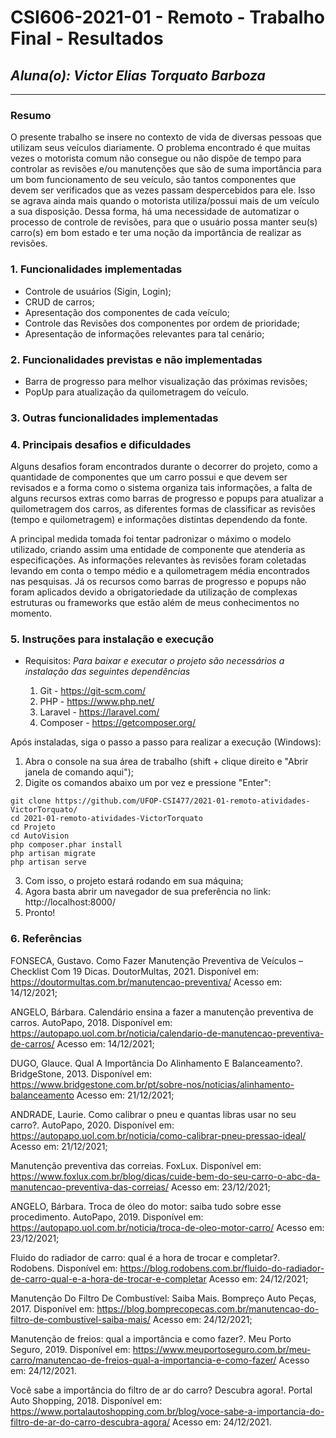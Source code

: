 # **CSI606-2021-01 - Remoto - Trabalho Final - Resultados**
## *Aluna(o): Victor Elias Torquato Barboza*

--------------

<!-- Este documento tem como objetivo apresentar o projeto desenvolvido, considerando o que foi definido na proposta e o produto final. -->

### Resumo

 O presente trabalho se insere no contexto de vida de diversas pessoas que utilizam seus veículos diariamente. O problema encontrado é que muitas vezes o motorista comum não consegue ou não dispõe de tempo para controlar as revisões e/ou manutenções que são de suma importância para um bom funcionamento de seu veículo, são tantos componentes que devem ser verificados que as vezes passam despercebidos para ele. Isso se agrava ainda mais quando o motorista utiliza/possui mais de um veículo a sua disposição. Dessa forma, há uma necessidade de automatizar o processo de controle de revisões, para que o usuário possa manter seu(s) carro(s) em bom estado e ter uma noção da importância de realizar as revisões.

### 1. Funcionalidades implementadas
<!-- Descrever as funcionalidades que eram previstas e foram implementas. -->

  - Controle de usuários (Sigin, Login);
  - CRUD de carros;
  - Apresentação dos componentes de cada veículo;
  - Controle das Revisões dos componentes por ordem de prioridade;
  - Apresentação de informações relevantes para tal cenário;
  
### 2. Funcionalidades previstas e não implementadas
<!-- Descrever as funcionalidades que eram previstas e não foram implementas, apresentando uma breve justificativa do porquê elas não foram incluídas -->
  - Barra de progresso para melhor visualização das próximas revisões;
  - PopUp para atualização da quilometragem do veículo.

### 3. Outras funcionalidades implementadas
<!-- Descrever as funcionalidades implementas além daquelas que foram previstas, caso se aplique.  -->

### 4. Principais desafios e dificuldades
<!-- Descrever os principais desafios encontrados no desenvolvimento do trabalho, quais foram as dificuldades e como elas foram superadas e resolvidas. -->
  Alguns desafios foram encontrados durante o decorrer do projeto, como a quantidade de componentes que um carro possui e que devem ser revisados e a forma como o sistema organiza tais informações, a falta de alguns recursos extras como barras de progresso e popups para atualizar a quilometragem dos carros, as diferentes formas de classificar as revisões (tempo e quilometragem) e informações distintas dependendo da fonte.
  
  A principal medida tomada foi tentar padronizar o máximo o modelo utilizado, criando assim uma entidade de componente que atenderia as especificações. As informações relevantes às revisões foram coletadas levando em conta o tempo médio e a quilometragem média encontrados nas pesquisas. Já os recursos como barras de progresso e popups não foram aplicados devido a obrigatoriedade da utilização de complexas estruturas ou frameworks que estão além de meus conhecimentos no momento.

### 5. Instruções para instalação e execução
<!-- Descrever o que deve ser feito para instalar (ou baixar) a aplicação, o que precisa ser configurando (parâmetros, banco de dados e afins) e como executá-la. -->
  - Requisitos: *Para baixar e executar o projeto são necessários a instalação das seguintes dependências*
 
    1. Git - https://git-scm.com/
    2. PHP - https://www.php.net/
    3. Laravel - https://laravel.com/
    4. Composer - https://getcomposer.org/

  Após instaladas, siga o passo a passo para realizar a execução (Windows):
  
  1. Abra o console na sua área de trabalho (shift + clique direito e "Abrir janela de comando aqui");
  2. Digite os comandos abaixo um por vez e pressione "Enter":
    
    git clone https://github.com/UFOP-CSI477/2021-01-remoto-atividades-VictorTorquato/
    cd 2021-01-remoto-atividades-VictorTorquato
    cd Projeto
    cd AutoVision
    php composer.phar install
    php artisan migrate
    php artisan serve
   
  3. Com isso, o projeto estará rodando em sua máquina;
  4. Agora basta abrir um navegador de sua preferência no link: http://localhost:8000/
  5. Pronto!
  
### 6. Referências
<!-- Referências podem ser incluídas, caso necessário. Utilize o padrão ABNT. -->
  FONSECA, Gustavo. Como Fazer Manutenção Preventiva de Veículos – Checklist Com 19 Dicas. DoutorMultas, 2021. Disponível em: https://doutormultas.com.br/manutencao-preventiva/ Acesso em: 14/12/2021;
  
  ANGELO, Bárbara. Calendário ensina a fazer a manutenção preventiva de carros. AutoPapo, 2018. Disponível em: https://autopapo.uol.com.br/noticia/calendario-de-manutencao-preventiva-de-carros/ Acesso em: 14/12/2021;
  
  DUGO, Glauce. Qual A Importância Do Alinhamento E Balanceamento?. BridgeStone, 2013. Disponível em: https://www.bridgestone.com.br/pt/sobre-nos/noticias/alinhamento-balanceamento Acesso em: 21/12/2021;
  
  ANDRADE, Laurie. Como calibrar o pneu e quantas libras usar no seu carro?. AutoPapo, 2020. Disponível em: https://autopapo.uol.com.br/noticia/como-calibrar-pneu-pressao-ideal/ Acesso em: 21/12/2021;
  
  Manutenção preventiva das correias. FoxLux. Disponível em: https://www.foxlux.com.br/blog/dicas/cuide-bem-do-seu-carro-o-abc-da-manutencao-preventiva-das-correias/ Acesso em: 23/12/2021;
  
  ANGELO, Bárbara. Troca de óleo do motor: saiba tudo sobre esse procedimento. AutoPapo, 2019. Disponível em: https://autopapo.uol.com.br/noticia/troca-de-oleo-motor-carro/ Acesso em: 23/12/2021;
  
  Fluido do radiador de carro: qual é a hora de trocar e completar?. Rodobens. Disponível em: https://blog.rodobens.com.br/fluido-do-radiador-de-carro-qual-e-a-hora-de-trocar-e-completar Acesso em: 24/12/2021;
  
  Manutenção Do Filtro De Combustível: Saiba Mais. Bompreço Auto Peças, 2017. Disponível em: https://blog.bomprecopecas.com.br/manutencao-do-filtro-de-combustivel-saiba-mais/ Acesso em: 24/12/2021;
  
  Manutenção de freios: qual a importância e como fazer?. Meu Porto Seguro, 2019. Disponível em: https://www.meuportoseguro.com.br/meu-carro/manutencao-de-freios-qual-a-importancia-e-como-fazer/ Acesso em: 24/12/2021.
  
  Você sabe a importância do filtro de ar do carro? Descubra agora!. Portal Auto Shopping, 2018. Disponível em: https://www.portalautoshopping.com.br/blog/voce-sabe-a-importancia-do-filtro-de-ar-do-carro-descubra-agora/ Acesso em: 24/12/2021.